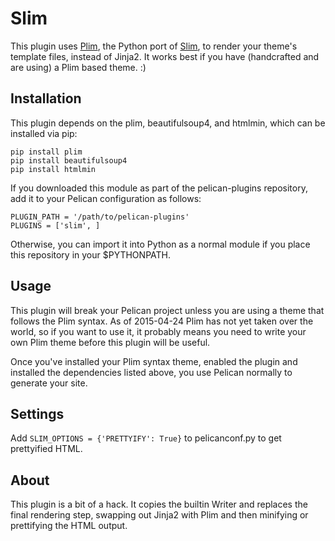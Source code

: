 # Slim

This plugin uses [Plim](http://plim.readthedocs.org/en/latest/), the Python port of [Slim](http://slim-lang.com), to render your theme's template files, instead of Jinja2. It works best if you have (handcrafted and are using) a Plim based theme. :)

## Installation

This plugin depends on the plim, beautifulsoup4, and htmlmin, which can be installed via pip:

```
pip install plim
pip install beautifulsoup4
pip install htmlmin
```

If you downloaded this module as part of the pelican-plugins repository, add it to your Pelican configuration as follows:

```
PLUGIN_PATH = '/path/to/pelican-plugins'
PLUGINS = ['slim', ]
```

Otherwise, you can import it into Python as a normal module if you place this repository in your $PYTHONPATH.

## Usage

This plugin will break your Pelican project unless you are using a theme that follows the Plim syntax. As of 2015-04-24 Plim has not yet taken over the world, so if you want to use it, it probably means you need to write your own Plim theme before this plugin will be useful. 

Once you've installed your Plim syntax theme, enabled the plugin and installed the dependencies listed above, you use Pelican normally to generate your site.

## Settings

Add `SLIM_OPTIONS = {'PRETTYIFY': True}` to pelicanconf.py to get prettyified HTML. 

## About

This plugin is a bit of a hack. It copies the builtin Writer and replaces the final rendering step, swapping out Jinja2 with Plim and then minifying or prettifying the HTML output.
